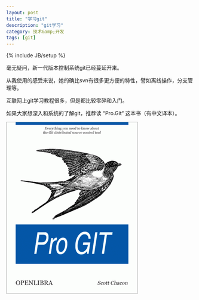 ```yaml
---
layout: post
title: "学习git"
description: "git学习"
category: 技术&amp;开发
tags: [git]
---
```

{% include JB/setup %}

毫无疑问，新一代版本控制系统git已经蔓延开来。

从我使用的感受来说，她的确比svn有很多更方便的特性，譬如离线操作，分支管理等。

互联网上git学习教程很多，但是都比较零碎和入门。

如果大家想深入和系统的了解git，推荐读 “Pro.Git“ 这本书（有中文译本）。

<p><img src="/assets/img/book/pro_git.gif" style="border: solid 1px #aaa;" /></p>

